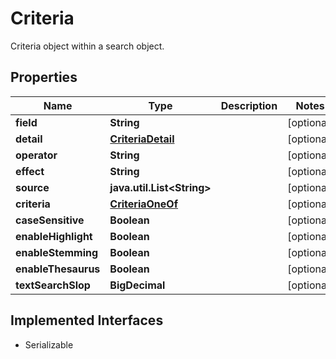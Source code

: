 

# Criteria

Criteria object within a search object.

## Properties

Name | Type | Description | Notes
------------ | ------------- | ------------- | -------------
**field** | **String** |  |  [optional]
**detail** | [**CriteriaDetail**](CriteriaDetail.md) |  |  [optional]
**operator** | **String** |  |  [optional]
**effect** | **String** |  |  [optional]
**source** | **java.util.List&lt;String&gt;** |  |  [optional]
**criteria** | [**CriteriaOneOf**](CriteriaOneOf.md) |  |  [optional]
**caseSensitive** | **Boolean** |  |  [optional]
**enableHighlight** | **Boolean** |  |  [optional]
**enableStemming** | **Boolean** |  |  [optional]
**enableThesaurus** | **Boolean** |  |  [optional]
**textSearchSlop** | **BigDecimal** |  |  [optional]


## Implemented Interfaces

* Serializable



